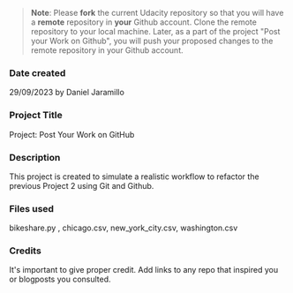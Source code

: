 >**Note**: Please **fork** the current Udacity repository so that you will have a **remote** repository in **your** Github account. Clone the remote repository to your local machine. Later, as a part of the project "Post your Work on Github", you will push your proposed changes to the remote repository in your Github account.

### Date created
29/09/2023 by Daniel Jaramillo

### Project Title
Project: Post Your Work on GitHub

### Description
This project is created to simulate a realistic workflow to refactor the previous Project 2 using Git and Github.

### Files used
bikeshare.py , chicago.csv, new_york_city.csv, washington.csv

### Credits
It's important to give proper credit. Add links to any repo that inspired you or blogposts you consulted.

